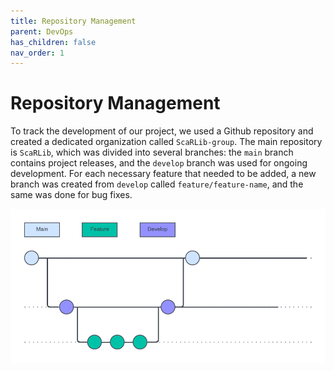 ```yaml
---
title: Repository Management
parent: DevOps
has_children: false
nav_order: 1
---
```


# Repository Management

To track the development of our project, we used a Github repository and created a dedicated organization called `ScaRLib-group`. The main repository is `ScaRLib`, which was divided into several branches: the `main` branch contains project releases, and the `develop` branch was used for ongoing development. For each necessary feature that needed to be added, a new branch was created from `develop` called `feature/feature-name`, and the same was done for bug fixes.

![GitFlow](/imgs/git-flow.png)

